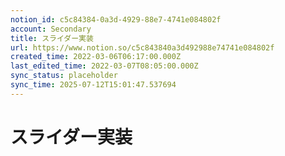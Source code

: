 ```yaml
---
notion_id: c5c84384-0a3d-4929-88e7-4741e084802f
account: Secondary
title: スライダー実装
url: https://www.notion.so/c5c843840a3d492988e74741e084802f
created_time: 2022-03-06T06:17:00.000Z
last_edited_time: 2022-03-07T08:05:00.000Z
sync_status: placeholder
sync_time: 2025-07-12T15:01:47.537694
---
```

# スライダー実装
